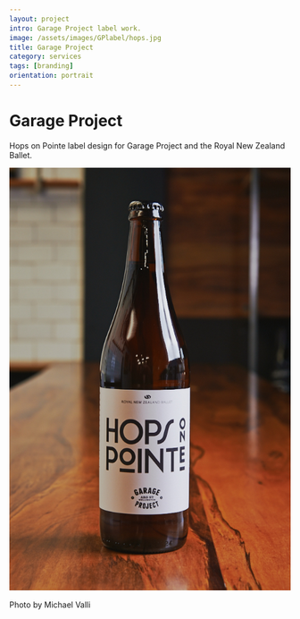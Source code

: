 ```yaml
---
layout: project
intro: Garage Project label work. 
image: /assets/images/GPlabel/hops.jpg
title: Garage Project
category: services
tags: [branding]
orientation: portrait
---
```


# Garage Project

Hops on Pointe label design for Garage Project and the Royal New Zealand Ballet. 

![](/assets/images/GPlabel/hops.jpg)

Photo by Michael Valli
